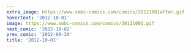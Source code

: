 ```yaml
---
extra_image: https://www.smbc-comics.com/comics/20121001after.gif
hovertext: '2012-10-01'
image: https://www.smbc-comics.com/comics/20121001.gif
next_comic: '2012-10-02'
prev_comic: '2012-09-30'
title: '2012-10-01'
---
```


